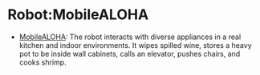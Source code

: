 # Robot:MobileALOHA

- [MobileALOHA](https://github.com/youliangtan/oxe_contrib/tree/main/pages/datasets/mobilealoha.md): The robot interacts with diverse appliances in a real kitchen and indoor environments. It wipes spilled wine, stores a heavy pot to be inside wall cabinets, calls an elevator, pushes chairs, and cooks shrimp.